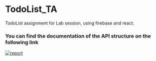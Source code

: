 # TodoList_TA
TodoList assignment for Lab session, using firebase and react.
### You can find the documentation of the API structure on the following link
[![report](https://img.shields.io/static/v1.svg?label=API&message=Documentation&logo=microsoft-word&color=blue)](https://tinyurl.com/57k6shd4)

